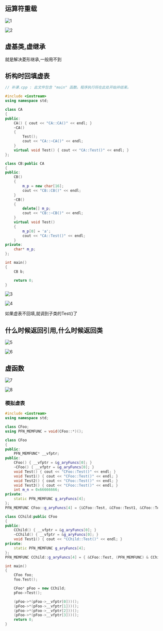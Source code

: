 ## 运算符重载

![1](https://alist.hmbb313.top/d/Baidunetdisk/Images/Cracker/40/402CPP/26/1.png)

![2](https://alist.hmbb313.top/d/Baidunetdisk/Images/Cracker/40/402CPP/26/2.png)

## 虚基类,虚继承

就是解决菱形继承,一般用不到

## 析构时回填虚表

```cpp
// 补课.cpp : 此文件包含 "main" 函数。程序执行将在此处开始并结束。

#include <iostream>
using namespace std;

class CA
{
public:
    CA() { cout << "CA::CA()" << endl; }
    ~CA() 
    {
        Test();
        cout << "CA::~CA()" << endl; 
    }
    virtual void Test() { cout << "CA::Test()" << endl; }
};

class CB:public CA
{
public:
    CB() 
    { 
        m_p = new char[16];
        cout << "CB::CB()" << endl; 
    }
    ~CB() 
    { 
        delete[] m_p;
        cout << "CB::~CB()" << endl; 
    }
    virtual void Test() 
    { 
        m_p[0] = 'a';
        cout << "CA::Test()" << endl; 
    }
private:
    char* m_p;
};

int main()
{
    CB b;

    return 0;
}
```

![3](https://alist.hmbb313.top/d/Baidunetdisk/Images/Cracker/40/402CPP/26/3.png)

![4](https://alist.hmbb313.top/d/Baidunetdisk/Images/Cracker/40/402CPP/26/4.png)

如果虚表不回填,就调到子类的Test()了

## 什么时候返回引用,什么时候返回类

![5](https://alist.hmbb313.top/d/Baidunetdisk/Images/Cracker/40/402CPP/26/5.png)

 ![6](https://alist.hmbb313.top/d/Baidunetdisk/Images/Cracker/40/402CPP/26/6.png)

## 虚函数

![7](https://alist.hmbb313.top/d/Baidunetdisk/Images/Cracker/40/402CPP/26/7.png)

![8](https://alist.hmbb313.top/d/Baidunetdisk/Images/Cracker/40/402CPP/26/8.png)

### 模拟虚表

```cpp
#include <iostream>
using namespace std;

class CFoo;
using PFN_MEMFUNC = void(CFoo::*)();

class CFoo
{
public:
    PFN_MEMFUNC* __vfptr;
public:
    CFoo() { __vfptr = &g_aryFuncs[0]; }
    ~CFoo() { __vfptr = &g_aryFuncs[0]; }
    void Test() { cout << "CFoo::Test()" << endl; }
    void Test1() { cout << "CFoo::Test()" << endl; }
    void Test2() { cout << "CFoo::Test()" << endl; }
    void Test3() { cout << "CFoo::Test()" << endl; }
    int m_n = 0x66666666;
private:
    static PFN_MEMFUNC g_aryFuncs[4];
};
PFN_MEMFUNC CFoo::g_aryFuncs[4] = {&CFoo::Test, &CFoo::Test1, &CFoo::Test2, &CFoo::Test3};

class CChild:public CFoo
{
public:
    CChild() { __vfptr = &g_aryFuncs[0]; }
    ~CChild() { __vfptr = &g_aryFuncs[0]; }
    void Test1() { cout << "CChild::Test()" << endl; }
private:
    static PFN_MEMFUNC g_aryFuncs[4];
};
PFN_MEMFUNC CChild::g_aryFuncs[4] = { &CFoo::Test, (PFN_MEMFUNC) & CChild::Test1, &CFoo::Test2, &CFoo::Test3};

int main()
{   
    CFoo foo;
    foo.Test();

    CFoo* pFoo = new CChild;
    pFoo->Test();

    (pFoo->*(pFoo->__vfptr[0]))();
    (pFoo->*(pFoo->__vfptr[1]))();
    (pFoo->*(pFoo->__vfptr[2]))();
    (pFoo->*(pFoo->__vfptr[3]))();
    return 0;
}
```


